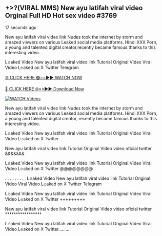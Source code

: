 ## +>?(VIRAL MMS) New ayu latifah viral video Orginal Full HD Hot sex video #3769

17 seconds ago

New ayu latifah viral video link Nudes took the internet by storm and amazed viewers on various Leaked social media platforms. Hindi XXX Porn, a young and talented digital creator,recently became famous thanks to this interesting video.

L𝚎aked Video New ayu latifah viral video link Tutorial Original Video Viral Video L𝚎aked on X Twitter Telegram

[🌐 CLICK HERE 🟢==►► WATCH NOW](https://dekho-ki-hoy-07-2k25.blogspot.com/2025/01/viral-tv.html)

[🔴 CLICK HERE 🌐==►► Download Now](https://dekho-ki-hoy-07-2k25.blogspot.com/2025/01/viral-tv.html)

[![WATCH Videos](https://i.imgur.com/KtWmlQT.gif)](https://dekho-ki-hoy-07-2k25.blogspot.com/2025/01/viral-tv.html)

New ayu latifah viral video link Nudes took the internet by storm and amazed viewers on various Leaked social media platforms. Hindi XXX Porn, a young and talented digital creator, recently became famous thanks to this interesting video.

L𝚎aked Video New ayu latifah viral video link Tutorial Original Video Viral Video L𝚎aked on X Twitter

New ayu latifah viral video link Tutorial Original Video video oficial twitter &&&&&&&

L𝚎aked Video New ayu latifah viral video link Tutorial Original Video Viral Video L𝚎aked on X Twitter @@@@@@@@

. . . . . . . . . L𝚎aked Video New ayu latifah viral video link Tutorial Original Video Viral Video L𝚎aked on X Twitter Telegram

L𝚎aked Video New ayu latifah viral video link Tutorial Original Video Viral Video L𝚎aked on X Twitter +++++++++

New ayu latifah viral video link Tutorial Original Video video oficial twitter *****************

L𝚎aked Video New ayu latifah viral video link Tutorial Original Video Viral Video L𝚎aked on X Twitter..........